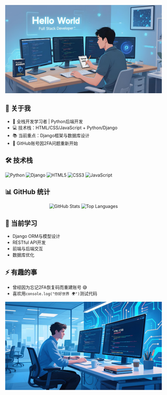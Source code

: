 <p align="center">
  <img src="tp.jpeg"Typing SVG" />
</p>

## 👋 关于我
- 🏫 全栈开发学习者 | Python后端开发
- 💻 技术栈：HTML/CSS/JavaScript + Python/Django
- 📚 当前重点：Django框架与数据库设计
- 🚀 GitHub账号因2FA问题重新开始

## 🛠 技术栈
![Python](https://img.shields.io/badge/-Python-3776AB?logo=python&logoColor=white)
![Django](https://img.shields.io/badge/-Django-092E20?logo=django&logoColor=white)
![HTML5](https://img.shields.io/badge/-HTML5-E34F26?logo=html5&logoColor=white)
![CSS3](https://img.shields.io/badge/-CSS3-1572B6?logo=css3&logoColor=white)
![JavaScript](https://img.shields.io/badge/-JavaScript-F7DF1E?logo=javascript&logoColor=black)

## 📊 GitHub 统计
<p align="center">
  <img src="https://github-readme-stats.vercel.app/api?username=aiyangdie&show_icons=true&theme=radical" alt="GitHub Stats" width="48%"/>
  <img src="https://github-readme-stats.vercel.app/api/top-langs/?username=aiyangdie&layout=compact&theme=radical" alt="Top Languages" width="48%"/>
</p>

## 🌱 当前学习
- Django ORM与模型设计
- RESTful API开发
- 前端与后端交互
- 数据库优化

## ⚡ 有趣的事
- 曾经因为忘记2FA恢复码而重建账号 😅
- 喜欢用`console.log("你好世界 🌍")`测试代码

<p align="center">
  <img src="tpp.jpeg" alt="GitHub Trophies" />
</p>
